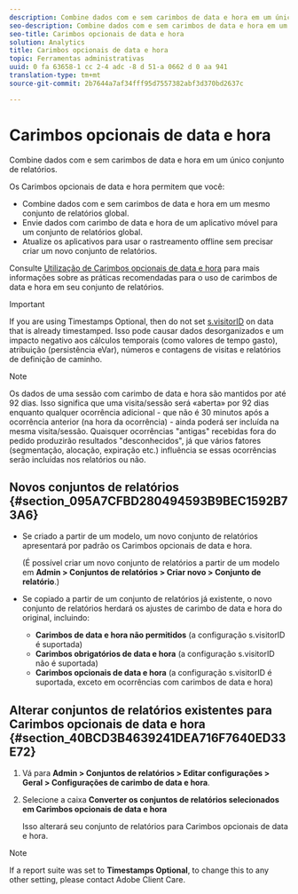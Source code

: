 ```yaml
---
description: Combine dados com e sem carimbos de data e hora em um único conjunto de relatórios.
seo-description: Combine dados com e sem carimbos de data e hora em um único conjunto de relatórios.
seo-title: Carimbos opcionais de data e hora
solution: Analytics
title: Carimbos opcionais de data e hora
topic: Ferramentas administrativas
uuid: 0 fa 63658-1 cc 2-4 adc -8 d 51-a 0662 d 0 aa 941
translation-type: tm+mt
source-git-commit: 2b7644a7af34fff95d7557382abf3d370bd2637c

---
```



# Carimbos opcionais de data e hora

Combine dados com e sem carimbos de data e hora em um único conjunto de relatórios.

Os Carimbos opcionais de data e hora permitem que você:

* Combine dados com e sem carimbos de data e hora em um mesmo conjunto de relatórios global.
* Envie dados com carimbo de data e hora de um aplicativo móvel para um conjunto de relatórios global.
* Atualize os aplicativos para usar o rastreamento offline sem precisar criar um novo conjunto de relatórios.

Consulte [Utilização de Carimbos opcionais de data e hora](/help/implement/js-implementation/timestamps-overview.md) para mais informações sobre as práticas recomendadas para o uso de carimbos de data e hora em seu conjunto de relatórios.

>[!IMPORTANT]
>
>If you are using Timestamps Optional, then do not set [s.visitorID](https://marketing.adobe.com/resources/help/en_US/sc/implement/?f=visid_custom) on data that is already timestamped. Isso pode causar dados desorganizados e um impacto negativo aos cálculos temporais (como valores de tempo gasto), atribuição (persistência eVar), números e contagens de visitas e relatórios de definição de caminho.

>[!NOTE]
>
>Os dados de uma sessão com carimbo de data e hora são mantidos por até 92 dias. Isso significa que uma visita/sessão será «aberta» por 92 dias enquanto qualquer ocorrência adicional - que não é 30 minutos após a ocorrência anterior (na hora da ocorrência) - ainda poderá ser incluída na mesma visita/sessão. Quaisquer ocorrências "antigas" recebidas fora do pedido produzirão resultados "desconhecidos", já que vários fatores (segmentação, alocação, expiração etc.) influência se essas ocorrências serão incluídas nos relatórios ou não.

## Novos conjuntos de relatórios {#section_095A7CFBD280494593B9BEC1592B73A6}

* Se criado a partir de um modelo, um novo conjunto de relatórios apresentará por padrão os Carimbos opcionais de data e hora.

   (É possível criar um novo conjunto de relatórios a partir de um modelo em **Admin &gt; Conjuntos de relatórios &gt; Criar novo &gt; Conjunto de relatório**.)
* Se copiado a partir de um conjunto de relatórios já existente, o novo conjunto de relatórios herdará os ajustes de carimbo de data e hora do original, incluindo:

   * **Carimbos de data e hora não permitidos** (a configuração s.visitorID é suportada)
   * **Carimbos obrigatórios de data e hora** (a configuração s.visitorID não é suportada)
   * **Carimbos opcionais de data e hora** (a configuração s.visitorID é suportada, exceto em ocorrências com carimbos de data e hora)

## Alterar conjuntos de relatórios existentes para Carimbos opcionais de data e hora {#section_40BCD3B4639241DEA716F7640ED33E72}

1. Vá para **Admin &gt; Conjuntos de relatórios &gt; Editar configurações &gt; Geral &gt; Configurações de carimbo de data e hora**.
1. Selecione a caixa **Converter os conjuntos de relatórios selecionados em Carimbos opcionais de data e hora**

   Isso alterará seu conjunto de relatórios para Carimbos opcionais de data e hora.

>[!NOTE]
>
>If a report suite was set to **Timestamps Optional**, to change this to any other setting, please contact Adobe Client Care.

